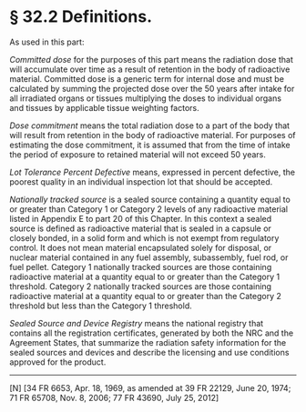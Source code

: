# § 32.2   Definitions.

As used in this part:


*Committed dose* for the purposes of this part means the radiation dose that will accumulate over time as a result of retention in the body of radioactive material. Committed dose is a generic term for internal dose and must be calculated by summing the projected dose over the 50 years after intake for all irradiated organs or tissues multiplying the doses to individual organs and tissues by applicable tissue weighting factors.


*Dose commitment* means the total radiation dose to a part of the body that will result from retention in the body of radioactive material. For purposes of estimating the dose commitment, it is assumed that from the time of intake the period of exposure to retained material will not exceed 50 years.


*Lot Tolerance Percent Defective* means, expressed in percent defective, the poorest quality in an individual inspection lot that should be accepted.


*Nationally tracked source* is a sealed source containing a quantity equal to or greater than Category 1 or Category 2 levels of any radioactive material listed in Appendix E to part 20 of this Chapter. In this context a sealed source is defined as radioactive material that is sealed in a capsule or closely bonded, in a solid form and which is not exempt from regulatory control. It does not mean material encapsulated solely for disposal, or nuclear material contained in any fuel assembly, subassembly, fuel rod, or fuel pellet. Category 1 nationally tracked sources are those containing radioactive material at a quantity equal to or greater than the Category 1 threshold. Category 2 nationally tracked sources are those containing radioactive material at a quantity equal to or greater than the Category 2 threshold but less than the Category 1 threshold.


*Sealed Source and Device Registry* means the national registry that contains all the registration certificates, generated by both the NRC and the Agreement States, that summarize the radiation safety information for the sealed sources and devices and describe the licensing and use conditions approved for the product.



---

[N] [34 FR 6653, Apr. 18, 1969, as amended at 39 FR 22129, June 20, 1974; 71 FR 65708, Nov. 8, 2006; 77 FR 43690, July 25, 2012]




